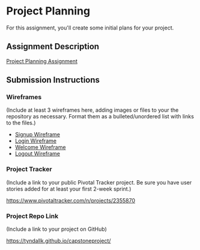 # Project Planning
For this assignment, you'll create some initial plans for your project.

## Assignment Description
[Project Planning Assignment](https://education.launchcode.org/liftoff/assignments/planning/)

## Submission Instructions

### Wireframes

(Include at least 3 wireframes here, adding images or files to your the repository as necessary. Format them as a bulleted/unordered list with links to the files.)

* [Signup Wireframe](./signup.png)
* [Login Wireframe](./login.png)
* [Welcome Wireframe](./welcome.png)
* [Logout Wireframe](./logout.png)

### Project Tracker

(Include a link to your public Pivotal Tracker project. Be sure you have user stories added for at least your first 2-week sprint.)

https://www.pivotaltracker.com/n/projects/2355870

### Project Repo Link

(Include a link to your project on GitHub)

https://tyndallk.github.io/capstoneproject/
